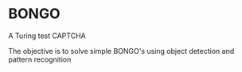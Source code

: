 # BONGO

A Turing test CAPTCHA

The objective is to solve simple BONGO's using object detection and pattern recognition
